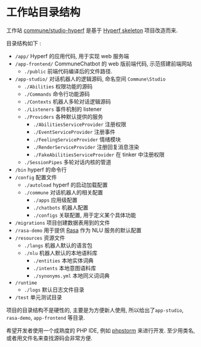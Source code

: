 # 工作站目录结构

工作站 [commune/studio-hyperf](http://packagist.org/packages/commune/studio-hyperf) 是基于 [Hyperf skeleton](https://github.com/hyperf/hyperf-skeleton) 项目改造而来.

目录结构如下 :

- ```/app/``` Hyperf 的应用代码, 用于实现 web 服务端
- ```/app-frontend/``` CommuneChatbot 的 web 版前端代码, 示范搭建前端网站
    - ```./public``` 前端代码编译后的文件路径.
- ```/app-studio/``` 对话机器人的逻辑源码, 命名空间 ```Commune\Studio```
    - ```./Abilities``` 权限功能的源码
    - ```./Commands``` 命令行功能源码
    - ```./Contexts``` 机器人多轮对话逻辑源码
    - ```./Listeners``` 事件机制的 listener
    - ```./Providers``` 各种默认提供的服务
        - ```./AbilitiesServiceProvider``` 注册权限
        - ```./EventServiceProvider``` 注册事件
        - ```./FeelingServiceProvider``` 情绪模块
        - ```./RenderServiceProvider``` 注册回复消息渲染
        - ```./FakeAbilitiesServiceProvider``` 在 tinker 中注册权限
    - ```./SessionPipes``` 多轮对话内核的管道
- ```/bin``` hyperf 的命令行
- ```/config``` 配置文件
    - ```./autoload```  hyperf 的启动加载配置
    - ```./commune``` 对话机器人的相关配置
        - ```./apps``` 应用级配置
        - ```./chatbots``` 机器人配置
        - ```./configs``` 关联配置, 用于定义某个具体功能
- ```/migrations``` 项目创建数据表用到的文件
- ```/rasa-demo``` 用于提供 [Rasa](/docs/components/rasa.md) 作为 NLU 服务的默认配置
- ```/resources``` 资源文件
    - ```./langs``` 机器人默认的语言包
    - ```./nlu``` 机器人默认的本地语料库
        - ```./entities``` 本地实体词典
        - ```./intents``` 本地意图语料库
        - ```./synonyms.yml``` 本地同义词词典
- ```/runtime```
    - ```./logs``` 默认日志文件目录
- ```/test``` 单元测试目录


项目的目录结构不是硬性的, 主要是为方便新人使用, 所以给出了```app-studio```, ```rasa-demo```, ```app-frontend``` 等目录.

希望开发者使用一个成熟度的 PHP IDE, 例如 [phpstorm](https://www.jetbrains.com/zh/phpstorm/) 来进行开发. 至少用类名, 或者用文件名来查找源码会非常方便.